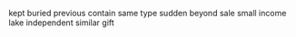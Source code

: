 kept buried previous contain same type sudden beyond sale small income lake independent similar gift